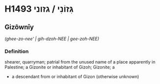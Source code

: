 # H1493 גִּזוֹנִי / גזוני

## Gizôwnîy

_(ghee-zo-nee' | ɡih-dzoh-NEE | ɡee-zoh-NEE)_

### Definition

shearer, quarryman; patrial from the unused name of a place apparently in Palestine; a Gizonite or inhabitant of Gizoh; Gizonite; a

- a descendant from or inhabitant of Gizon (otherwise unknown)
